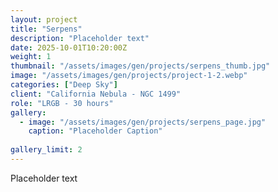 ```yaml
---
layout: project
title: "Serpens"
description: "Placeholder text"
date: 2025-10-01T10:20:00Z
weight: 1
thumbnail: "/assets/images/gen/projects/serpens_thumb.jpg"
image: "/assets/images/gen/projects/project-1-2.webp"
categories: ["Deep Sky"]
client: "California Nebula - NGC 1499"
role: "LRGB - 30 hours"
gallery:
  - image: "/assets/images/gen/projects/serpens_page.jpg"
    caption: "Placeholder Caption"
  
gallery_limit: 2
---
```


Placeholder text